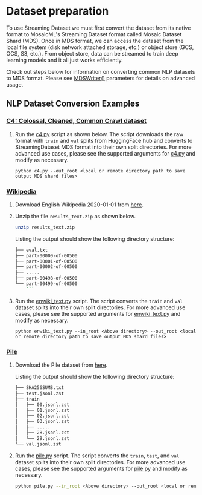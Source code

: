 # Dataset preparation

To use Streaming Dataset we must first convert the dataset from its native format to MosaicML's Streaming Dataset format called Mosaic Dataset Shard (MDS). Once in MDS format, we can access the dataset from the local file system (disk network attached storage, etc.) or object store (GCS, OCS, S3, etc.).  From object store, data can be streamed to train deep learning models and it all just works efficiently.

Check out steps below for information on converting common NLP datasets to MDS format.  Please see [MDSWriter()](https://streaming.docs.mosaicml.com/en/latest/api_reference/generated/streaming.MDSWriter.html) parameters for details on advanced usage.

## NLP Dataset Conversion Examples

### [C4: Colossal, Cleaned, Common Crawl dataset](https://huggingface.co/datasets/c4)

1. Run the [c4.py](https://github.com/mosaicml/streaming/blob/main/streaming/text/convert/c4.py) script as shown below. The script downloads the raw format with `train` and `val` splits from HuggingFace hub and converts to StreamingDataset MDS format into their own split directories. For more advanced use cases, please see the supported arguments for [c4.py](https://github.com/mosaicml/streaming/blob/main/streaming/text/convert/c4.py) and modify as necessary.
    <!--pytest.mark.skip-->
    ```
    python c4.py --out_root <local or remote directory path to save output MDS shard files>
    ```

### [Wikipedia](https://huggingface.co/datasets/wikipedia)

1. Download English Wikipedia 2020-01-01 from [here](https://drive.google.com/drive/folders/1cywmDnAsrP5-2vsr8GDc6QUc7VWe-M3v).
2. Unzip the file `results_text.zip` as shown below.
    <!--pytest.mark.skip-->
    ```bash
    unzip results_text.zip
    ```

    Listing the output should show the following directory structure:
    <!--pytest.mark.skip-->
    ```bash
    ├── eval.txt
    ├── part-00000-of-00500
    ├── part-00001-of-00500
    ├── part-00002-of-00500
    ├── .....
    ├── part-00498-of-00500
    └── part-00499-of-00500
        ```

3. Run the [enwiki_text.py](https://github.com/mosaicml/streaming/blob/main/streaming/text/convert/enwiki_text.py) script. The script converts the `train` and `val` dataset splits into their own split directories. For more advanced use cases, please see the supported arguments for [enwiki_text.py](https://github.com/mosaicml/streaming/blob/main/streaming/text/convert/enwiki_text.py) and modify as necessary.
    <!--pytest.mark.skip-->
    ```
    python enwiki_text.py --in_root <Above directory> --out_root <local or remote directory path to save output MDS shard files>
    ```

### [Pile](https://pile.eleuther.ai/)

1. Download the Pile dataset from [here](https://the-eye.eu/public/AI/pile/).

    Listing the output should show the following directory structure:
    <!--pytest.mark.skip-->
    ```bash
    ├── SHA256SUMS.txt
    ├── test.jsonl.zst
    ├── train
    │   ├── 00.jsonl.zst
    │   ├── 01.jsonl.zst
    │   ├── 02.jsonl.zst
    │   ├── 03.jsonl.zst
    │   ├── .....
    │   ├── 28.jsonl.zst
    │   └── 29.jsonl.zst
    └── val.jsonl.zst
    ```

2. Run the [pile.py](https://github.com/mosaicml/stireaming/blob/main/streaming/text/convert/pile.py) script. The script converts the `train`, `test`, and `val` dataset splits into their own split directories. For more advanced use cases, please see the supported arguments for [pile.py](https://github.com/mosaicml/streaming/blob/main/streaming/text/convert/pile.py) and modify as necessary.

    <!--pytest.mark.skip-->
    ```bash
    python pile.py --in_root <Above directory> --out_root <local or remote directory path to save output MDS shard files>
    ```
